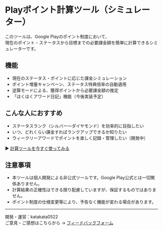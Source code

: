 # Playポイント計算ツール（シミュレーター）

このツールは、Google Playのポイント制度において、  
現在のポイント・ステータスから目標までの必要課金額を簡単に計算できるシミュレーターです。

## 機能
- 現在のステータス・ポイントに応じた課金シミュレーション
- ポイント増量キャンペーン、ステータス特典倍率の自動適用
- 逆算モードによる、獲得ポイントから必要課金額の推定
- 「ほくほくアワード日記」機能（今後実装予定）

## こんな人におすすめ
- ステータスランク（シルバー〜ダイヤモンド）を効率的に目指したい
- いつ、どれくらい課金すればランクアップできるか知りたい
- ウィークリーアワードでポイントを楽しく記録・管理したい（開発中）

▶ [計算ツールを今すぐ使ってみる](https://katakata0522.github.io/PlayPoint/playpoints.html#)

## 注意事項
- 本ツールは個人開発による非公式ツールです。Google Play公式とは一切関係ありません。
- 計算結果の正確性はできる限り配慮していますが、保証するものではありません。
- ポイント制度の仕様変更等により、予告なく機能が変わる場合があります。

---

開発・運営：katakata0522  
ご意見・ご感想はこちらから → [フィードバックフォーム](https://docs.google.com/forms/d/e/1FAIpQLSe0HDPLt-jfNXuiGmJ3gxlxUtgeGJ5-AM16Bz2yNw5bk3irNw/viewform)

